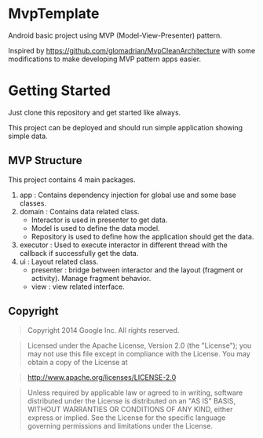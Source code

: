 # MvpTemplate
Android basic project using MVP (Model-View-Presenter) pattern.

Inspired by https://github.com/glomadrian/MvpCleanArchitecture with some modifications to make developing MVP pattern apps easier.

# Getting Started
Just clone this repository and get started like always.

This project can be deployed and should run simple application showing simple data.

## MVP Structure
This project contains 4 main packages.

1. app : Contains dependency injection for global use and some base classes.
1. domain : Contains data related class. 
   * Interactor is used in presenter to get data. 
   * Model is used to define the data model.
   * Repository is used to define how the application should get the data.
1. executor : Used to execute interactor in different thread with the callback if successfully get the data.
1. ui : Layout related class.
   * presenter : bridge between interactor and the layout (fragment or activity). Manage fragment behavior.
   * view : view related interface.

## Copyright
> Copyright 2014 Google Inc. All rights reserved.
   
> Licensed under the Apache License, Version 2.0 (the "License"); you may not use this file except in compliance with the License. You may obtain a copy of the License at
   
   >  http://www.apache.org/licenses/LICENSE-2.0
     

> Unless required by applicable law or agreed to in writing, software distributed under the License is distributed on an "AS IS" BASIS, WITHOUT WARRANTIES OR CONDITIONS OF ANY KIND, either express or implied. See the License for the specific language governing permissions and limitations under the License.
